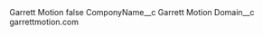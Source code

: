 <?xml version="1.0" encoding="UTF-8"?>
<CustomMetadata xmlns="http://soap.sforce.com/2006/04/metadata" xmlns:xsi="http://www.w3.org/2001/XMLSchema-instance" xmlns:xsd="http://www.w3.org/2001/XMLSchema">
    <label>Garrett Motion</label>
    <protected>false</protected>
    <values>
        <field>ComponyName__c</field>
        <value xsi:type="xsd:string">Garrett Motion</value>
    </values>
    <values>
        <field>Domain__c</field>
        <value xsi:type="xsd:string">garrettmotion.com</value>
    </values>
</CustomMetadata>

